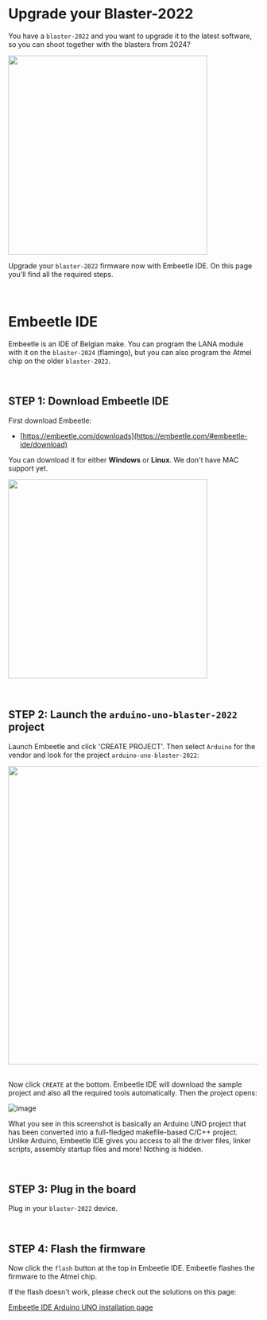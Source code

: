 # Upgrade your Blaster-2022
You have a `blaster-2022` and you want to upgrade it to the latest software, so you can shoot together with the blasters from 2024? 

<img src="https://github.com/user-attachments/assets/ffb33687-16a3-4096-b759-7f38967c1e2d" width="400">

Upgrade your `blaster-2022` firmware now with Embeetle IDE. On this page you'll find all the required steps.


&nbsp;<br>
# Embeetle IDE
Embeetle is an IDE of Belgian make. You can program the LANA module with it on the `blaster-2024` (flamingo), but you can also program the Atmel chip on the older `blaster-2022`.

&nbsp;<br>
## STEP 1: Download Embeetle IDE
First download Embeetle:
 - [https://embeetle.com/downloads](https://embeetle.com/#embeetle-ide/download)

You can download it for either **Windows** or **Linux**. We don't have MAC support yet.

<img src="https://github.com/user-attachments/assets/59498d20-e134-4101-98d4-90c1bf618ca1" width="400">

&nbsp;<br>
## STEP 2: Launch the `arduino-uno-blaster-2022` project
Launch Embeetle and click 'CREATE PROJECT'. Then select `Arduino` for the vendor and look for the project `arduino-uno-blaster-2022`:

<img src="https://github.com/user-attachments/assets/b7591d2e-6726-4ac6-aa90-f76f0e7ef021" width="600">

&nbsp;<br>
Now click `CREATE` at the bottom. Embeetle IDE will download the sample project and also all the required tools automatically. Then the project opens:

![image](https://github.com/user-attachments/assets/f7655b77-4fcc-4ea9-843f-ba8a7f89ddf7)

What you see in this screenshot is basically an Arduino UNO project that has been converted into a full-fledged makefile-based C/C++ project. Unlike Arduino, Embeetle IDE gives you access to all the driver files, linker scripts, assembly startup files and more! Nothing is hidden.

&nbsp;<br>
## STEP 3: Plug in the board
Plug in your `blaster-2022` device.

&nbsp;<br>
## STEP 4: Flash the firmware
Now click the `flash` button at the top in Embeetle IDE. Embeetle flashes the firmware to the Atmel chip.

If the flash doesn't work, please check out the solutions on this page:

[Embeetle IDE Arduino UNO installation page](https://embeetle.com/#supported-hardware/arduino/probes/default)
